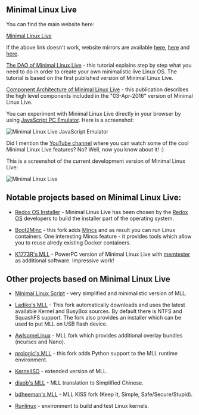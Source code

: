 ## Minimal Linux Live

You can find the main website here:

[Minimal Linux Live](http://minimal.idzona.com "Minimal Linux Live")

If the above link doesn't work, website mirrors are available [here](http://skamilinux.hu/minimal "Minimal Linux Live"), [here](http://linux.idzona.com "Minimal Linux Live") and [here](http://minimal.linux-bg.org "Minimal Linux Live").

[The DAO of Minimal Linux Live](http://minimal.idzona.com/the_dao_of_minimal_linux_live.txt "The DAO of Minimal Linux Live") - this tutorial explains step by step what you need to do in order to create your own minimalistic live Linux OS. The tutorial is based on the first published version of Minimal Linux Live.

[Component Architecture of Minimal Linux Live](http://blog.idzona.com/2016/04/component-architecture-of-minimal-linux-live.html "Component Architecture of Minimal Linux Live") - this publication describes the high level components included in the "03-Apr-2016" version of Minimal Linux Live.

You can experiment with Minimal Linux Live directly in your browser by using [JavaScript PC Emulator](http://minimal.idzona.com/emulator "Minimal Linux Live in JavaScript PC emulator"). Here is a screenshot:

![Minimal Linux Live JavaScript Emulator](http://minimal.idzona.com/assets/img/minimal_linux_live_javascript_emulator.png)

Did I mention the [YouTube channel](https://youtu.be/u5KYDaCLChc?list=PLe3TW5jDbUAiN9E9lvYFLIFFqAjjZS9xS "Minimal Linux Live - YouTube channel") where you can watch some of the cool Minimal Linux Live features? No? Well, now you know about it! :)

This is a screenshot of the current development version of Minimal Linux Live:

![Minimal Linux Live](http://minimal.idzona.com/assets/img/minimal_linux_live.png)

## Notable projects based on Minimal Linux Live:

* [Redox OS Installer](https://github.com/redox-os/installer) - Minimal Linux Live has been chosen by the [Redox OS](https://www.redox-os.org) developers to build the installer part of the operating system.

* [Boot2Minc](https://github.com/mhiramat/boot2minc) - this fork adds [Mincs](https://github.com/mhiramat/mincs) and as result you can run Linux containers. One interesting Mincs feature - it provides tools which allow you to reuse alredy existing Docker containers.

* [K1773R's MLL](https://github.com/K1773R/minimal) - PowerPC version of Minimal Linux Live with [memtester](http://pyropus.ca/software/memtester) as additional software. Impressive work!

## Other projects based on Minimal Linux Live

* [Minimal Linux Script](https://github.com/ivandavidov/minimal-linux-script) - very simplified and minimalistic version of MLL.

* [Ladiko's MLL](https://github.com/ladiko/minimal) - This fork automatically downloads and uses the latest available Kernel and BusyBox sources. By default there is NTFS and SquashFS support. The fork also provides an installer which can be used to put MLL on USB flash device.

* [AwlsomeLinux](https://github.com/AwlsomeAlex/AwlsomeLinux) - MLL fork which provides additional overlay bundles (ncurses and Nano).

* [prologic's MLL](https://github.com/prologic/minimal) - this fork adds Python support to the MLL runtime environment.

* [KernelISO](https://github.com/rleon/kerneliso) - extended version of MLL.

* [diaob's MLL](https://github.com/Diaob/minimal) - MLL translation to Simplified Chinese.

* [bdheeman's MLL](https://bitbucket.org/bdheeman/minimal) - MLL KISS fork (Keep It, Simple, Safe/Secure/Stupid).

* [Runlinux](https://github.com/cirosantilli/runlinux) - environment to build and test Linux kernels.

